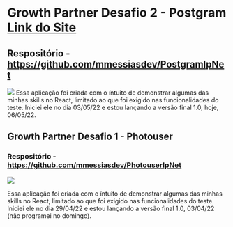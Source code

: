 # Growth Partner Desafio 2 - Postgram [Link do Site](https://postgramgrowthpartner.netlify.app)
## Respositório - https://github.com/mmessiasdev/PostgramIpNet
<img src="https://i.imgur.com/Kp7WdCd.jpg?1">
Essa aplicação foi criada com o íntuito de demonstrar algumas das minhas skills no React, limitado ao que foi exigido nas funcionalidades do teste. Iniciei ele no dia 03/05/22 e estou lançando a versão final 1.0, hoje, 06/05/22.


## Growth Partner Desafio 1 - Photouser
### Respositório - https://github.com/mmessiasdev/PhotouserIpNet
<img src="https://i.imgur.com/677BzJg.jpg">

Essa aplicação foi criada com o íntuito de demonstrar algumas das minhas skills no React, limitado ao que foi exigido nas funcionalidades do teste. Iniciei ele no dia 29/04/22 e estou lançando a versão final 1.0, 03/04/22 (não programei no domingo).
